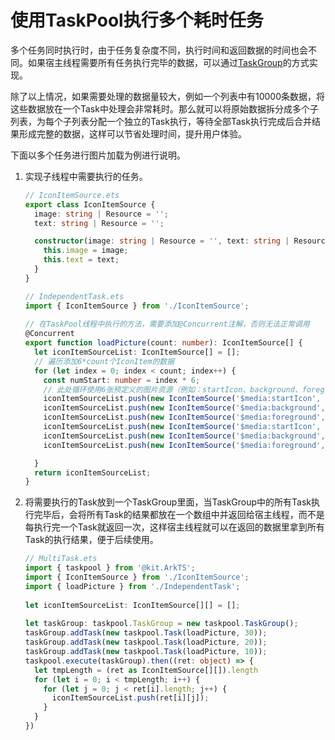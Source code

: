 # 使用TaskPool执行多个耗时任务
<!--Kit: ArkTS-->
<!--Subsystem: commonlibrary-->
<!--Owner: @lijiamin2025-->
<!--SE: @weng-changcheng-->
<!--TSE: @kirl75; @zsw_zhushiwei-->

多个任务同时执行时，由于任务复杂度不同，执行时间和返回数据的时间也会不同。如果宿主线程需要所有任务执行完毕的数据，可以通过[TaskGroup](../reference/apis-arkts/js-apis-taskpool.md#taskgroup10)的方式实现。

除了以上情况，如果需要处理的数据量较大，例如一个列表中有10000条数据，将这些数据放在一个Task中处理会非常耗时。那么就可以将原始数据拆分成多个子列表，为每个子列表分配一个独立的Task执行，等待全部Task执行完成后合并结果形成完整的数据，这样可以节省处理时间，提升用户体验。

下面以多个任务进行图片加载为例进行说明。

1. 实现子线程中需要执行的任务。

   ```ts
   // IconItemSource.ets
   export class IconItemSource {
     image: string | Resource = '';
     text: string | Resource = '';
   
     constructor(image: string | Resource = '', text: string | Resource = '') {
       this.image = image;
       this.text = text;
     }
   }
   ```
   <!-- @[implement_child_thread_task](https://gitee.com/openharmony/applications_app_samples/blob/master/code/DocsSample/ArkTS/ArkTsConcurrent/ConcurrentThreadCommunication/InterThreadCommunicationScenario/entry/src/main/ets/managers/IconItemSource.ets) -->

   ```ts
   // IndependentTask.ets
   import { IconItemSource } from './IconItemSource';
    
   // 在TaskPool线程中执行的方法，需要添加@Concurrent注解，否则无法正常调用
   @Concurrent
   export function loadPicture(count: number): IconItemSource[] {
     let iconItemSourceList: IconItemSource[] = [];
     // 遍历添加6*count个IconItem的数据
     for (let index = 0; index < count; index++) {
       const numStart: number = index * 6;
       // 此处循环使用6张预定义的图片资源（例如：startIcon、background、foreground等）
       iconItemSourceList.push(new IconItemSource('$media:startIcon', `item${numStart + 1}`));
       iconItemSourceList.push(new IconItemSource('$media:background', `item${numStart + 2}`));
       iconItemSourceList.push(new IconItemSource('$media:foreground', `item${numStart + 3}`));
       iconItemSourceList.push(new IconItemSource('$media:startIcon', `item${numStart + 4}`));
       iconItemSourceList.push(new IconItemSource('$media:background', `item${numStart + 5}`));
       iconItemSourceList.push(new IconItemSource('$media:foreground', `item${numStart + 6}`));
   
     }
     return iconItemSourceList;
   }
   ```
   <!-- @[implement_child_thread_task](https://gitee.com/openharmony/applications_app_samples/blob/master/code/DocsSample/ArkTS/ArkTsConcurrent/ConcurrentThreadCommunication/InterThreadCommunicationScenario/entry/src/main/ets/managers/IndependentTask.ets) -->

2. 将需要执行的Task放到一个TaskGroup里面，当TaskGroup中的所有Task执行完毕后，会将所有Task的结果都放在一个数组中并返回给宿主线程，而不是每执行完一个Task就返回一次，这样宿主线程就可以在返回的数据里拿到所有Task的执行结果，便于后续使用。

   ```ts
   // MultiTask.ets
   import { taskpool } from '@kit.ArkTS';
   import { IconItemSource } from './IconItemSource';
   import { loadPicture } from './IndependentTask';
    
   let iconItemSourceList: IconItemSource[][] = [];
    
   let taskGroup: taskpool.TaskGroup = new taskpool.TaskGroup();
   taskGroup.addTask(new taskpool.Task(loadPicture, 30));
   taskGroup.addTask(new taskpool.Task(loadPicture, 20));
   taskGroup.addTask(new taskpool.Task(loadPicture, 10));
   taskpool.execute(taskGroup).then((ret: object) => {
     let tmpLength = (ret as IconItemSource[][]).length
     for (let i = 0; i < tmpLength; i++) {
       for (let j = 0; j < ret[i].length; j++) {
         iconItemSourceList.push(ret[i][j]);
       }
     }
   })
   ```
   <!-- @[execute_task_group](https://gitee.com/openharmony/applications_app_samples/blob/master/code/DocsSample/ArkTS/ArkTsConcurrent/ConcurrentThreadCommunication/InterThreadCommunicationScenario/entry/src/main/ets/managers/MultiTask.ets) -->
